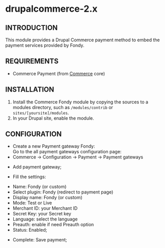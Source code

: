 # drupalcommerce-2.x

INTRODUCTION
------------
This module provides a Drupal Commerce payment method to embed the payment
services provided by Fondy.

REQUIREMENTS
------------

- Commerce Payment (from [Commerce](http://drupal.org/project/commerce) core)

INSTALLATION
------------

1. Install the Commerce Fondy module by copying the sources to a modules
directory, such as `/modules/contrib` or `sites/[yoursite]/modules`.
2. In your Drupal site, enable the module.

CONFIGURATION
-------------

- Create a new Payment gateway Fondy:</br>
Go to the all payment gateways configuration page:
- Commerce -> Configuration -> Payment -> Payment gateways</br>
+ Add payment gateway;
- Fill the settings:</br>
+ Name: Fondy (or custom)
+ Select plugin: Fondy (redirect to payment page)
+ Display name: Fondy (or custom)
+ Mode: Test or Live
+ Merchant ID: your Merchant ID
+ Secret Key: your Secret key
+ Language: select the language
+ Preauth: enable if need Preauth option
+ Status: Enabled;
- Complete: Save payment;
